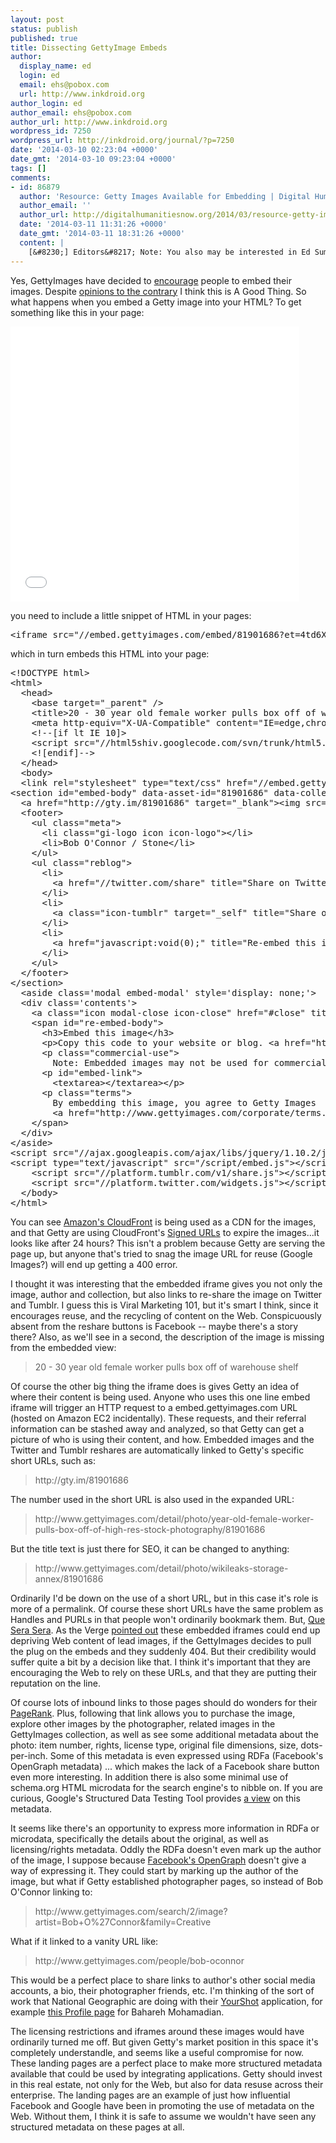 ```yaml
---
layout: post
status: publish
published: true
title: Dissecting GettyImage Embeds
author:
  display_name: ed
  login: ed
  email: ehs@pobox.com
  url: http://www.inkdroid.org
author_login: ed
author_email: ehs@pobox.com
author_url: http://www.inkdroid.org
wordpress_id: 7250
wordpress_url: http://inkdroid.org/journal/?p=7250
date: '2014-03-10 02:23:04 +0000'
date_gmt: '2014-03-10 09:23:04 +0000'
tags: []
comments:
- id: 86879
  author: 'Resource: Getty Images Available for Embedding | Digital Humanities Now'
  author_email: ''
  author_url: http://digitalhumanitiesnow.org/2014/03/resource-getty-images-available-for-embedding/
  date: '2014-03-11 11:31:26 +0000'
  date_gmt: '2014-03-11 18:31:26 +0000'
  content: |
    [&#8230;] Editors&#8217; Note: You also may be interested in Ed Summer&#8217;s overview of what happens when you embed a Getty Image. [&#8230;]
---
```


<p>Yes, GettyImages have decided to <a href="http://en.blog.wordpress.com/2014/03/06/embed-support-getty-images/">encourage</a> people to embed their images. Despite <a href="http://www.poststat.us/getty-images-now-free-embed/">opinions to the contrary</a> I think this is A Good Thing. So what happens when you embed a Getty image into your HTML? To get something like this in your page:</p>
<p><iframe src="//embed.gettyimages.com/embed/81901686?et=4td6Xm2f0k6pMgQVX7pNFA&sig=fhRom4eoepnZbyWjZ0_2N3SdVG1dxQTC2GUAK4XrPjg=" width="462" height="440" frameborder="0" scrolling="no"></iframe></p>
<p>you need to include a little snippet of HTML in your pages:</p>
<pre>&lt;iframe src="//embed.gettyimages.com/embed/81901686?et=4td6Xm2f0k6pMgQVX7pNFA&sig=fhRom4eoepnZbyWjZ0_2N3SdVG1dxQTC2GUAK4XrPjg=" width="462" height="440" frameborder="0" scrolling="no"&gt;&lt;/iframe&gt;
</pre>
<p>which in turn embeds this HTML into your page:</p>
<pre>&lt;!DOCTYPE html&gt;
&lt;html&gt;
  &lt;head&gt;
    &lt;base target="_parent" /&gt;
    &lt;title&gt;20 - 30 year old female worker pulls box off of warehouse shelf [Getty Images]&lt;/title&gt;
    &lt;meta http-equiv="X-UA-Compatible" content="IE=edge,chrome=1" /&gt;
    &lt;!--[if lt IE 10]&gt;
    &lt;script src="//html5shiv.googlecode.com/svn/trunk/html5.js"&gt;&lt;/script&gt;
    &lt;![endif]--&gt;
  &lt;/head&gt;
  &lt;body&gt;
  &lt;link rel="stylesheet" type="text/css" href="//embed.gettyimages.com/css/style.css" /&gt;
&lt;section id="embed-body" data-asset-id="81901686" data-collection-id="41"&gt;
  &lt;a href="http://gty.im/81901686" target="_blank"&gt;&lt;img src="http://d2v0gs5b86mjil.cloudfront.net/xc/81901686.jpg?v=1&c=IWSAsset&k=2&d=F5B5107058D53DF50D8BA2399504758256BF753C679B89B417A38C0E9F1FBB9F&Expires=1394499600&Key-Pair-Id=APKAJZZHJ4LGWQENK3OQ&Signature=UC1YXxhGwSAY0BduwMZqnFQ7fcAQTdCksDvYu4WVmNWlTou7NktH7rZ8uk7BLbupJ4sp0ijiDaA93Yi2XijnC-TtcUO1Kylcew4nZpM~Al9jD0OSfx5yNe7jcIalweGpLGOdMLTXn0wRs6XfEh3~1fc~csMrAesHJkUayhBqNxo6Xja-35XQLx98d5fg6UXazOsCRT-UzebWA4dFURz~BSxXgq0RtU~LhKVKRZvkUTvl2RrsqBcN4bW3i~dbNMwHKn~7s9dMy5CxH-7k4ELyJaBClWEO2Jgr5WV9cXy~WGBQnNd-5Lb7CMcZclzn88-LbmDnFcO~BVLgtSU5x-KTpw__" /&gt;&lt;/a&gt;
  &lt;footer&gt;
    &lt;ul class="meta"&gt;
      &lt;li class="gi-logo icon icon-logo"&gt;&lt;/li&gt;
      &lt;li&gt;Bob O&#39;Connor / Stone&lt;/li&gt;
    &lt;/ul&gt;
    &lt;ul class="reblog"&gt;
      &lt;li&gt;
        &lt;a href="//twitter.com/share" title="Share on Twitter" class="twitter-share-button" data-lang="en" data-count="none" data-url="http://gty.im/81901686"&gt;&lt;/a&gt;        
      &lt;/li&gt;
      &lt;li&gt;
        &lt;a class="icon-tumblr" target="_self" title="Share on Tumblr" href="//www.tumblr.com/share/video?embed=%3Ciframe%20src%3D%22%2f%2fembed.gettyimages.com%2fembed%2f81901686%3fet%3d4td6Xm2f0k6pMgQVX7pNFA%26sig%3dfhRom4eoepnZbyWjZ0_2N3SdVG1dxQTC2GUAK4XrPjg%3d%22%20width%3D%22462%22%20height%3D%22440%22%20frameborder%3D%220%22%20%3E%3C%2Fiframe%3E"&gt;&lt;/a&gt;
      &lt;/li&gt;
      &lt;li&gt;
        &lt;a href="javascript:void(0);" title="Re-embed this image"&gt;&lt;i class="icon-code"&gt;&lt;/i&gt;&lt;/a&gt;
      &lt;/li&gt;
    &lt;/ul&gt;
  &lt;/footer&gt;
&lt;/section&gt;
  &lt;aside class='modal embed-modal' style='display: none;'&gt;
  &lt;div class='contents'&gt;
    &lt;a class="icon modal-close icon-close" href="#close" title="Close"&gt;&lt;/a&gt; 
    &lt;span id="re-embed-body"&gt;
      &lt;h3&gt;Embed this image&lt;/h3&gt;
      &lt;p&gt;Copy this code to your website or blog. &lt;a href="http://www.gettyimages.com/helpcenter" target="_blank" id="learn-more"&gt;Learn more&lt;/a&gt;&lt;/p&gt;
      &lt;p class="commercial-use"&gt;
        Note: Embedded images may not be used for commercial purposes.&lt;/p&gt;        
      &lt;p id="embed-link"&gt;
        &lt;textarea&gt;&lt;/textarea&gt;&lt;/p&gt;
      &lt;p class="terms"&gt;
        By embedding this image, you agree to Getty Images
        &lt;a href="http://www.gettyimages.com/corporate/terms.aspx" target="_blank"&gt;terms of use&lt;/a&gt;.&lt;/p&gt;
    &lt;/span&gt;
  &lt;/div&gt;
&lt;/aside&gt;
&lt;script src="//ajax.googleapis.com/ajax/libs/jquery/1.10.2/jquery.min.js"&gt;&lt;/script&gt;
&lt;script type="text/javascript" src="/script/embed.js"&gt;&lt;/script&gt;
    &lt;script src="//platform.tumblr.com/v1/share.js"&gt;&lt;/script&gt;
    &lt;script src="//platform.twitter.com/widgets.js"&gt;&lt;/script&gt;
  &lt;/body&gt;
&lt;/html&gt;</pre>
<p>You can see <a href="http://docs.aws.amazon.com/AmazonCloudFront/latest/DeveloperGuide/Introduction.html">Amazon's CloudFront</a> is being used as a CDN for the images, and that Getty are using CloudFront's <a href="http://docs.aws.amazon.com/AmazonCloudFront/latest/DeveloperGuide/private-content-signed-urls-overview.html">Signed URLs</a> to expire the images...it looks like after 24 hours? This isn't a problem because Getty are serving the page up, but anyone that's tried to snag the image URL for reuse (Google Images?) will end up getting a 400 error.</p>
<p>I thought it was interesting that the embedded iframe gives you not only the image, author and collection, but also links to re-share the image on Twitter and Tumblr. I guess this is Viral Marketing 101, but it's smart I think, since it encourages reuse, and the recycling of content on the Web. Conspicuously absent from the reshare buttons is Facebook -- maybe there's a story there? Also, as we'll see in a second, the description of the image is missing from the embedded view:</p>
<blockquote>
<p>20 - 30 year old female worker pulls box off of warehouse shelf</p>
</blockquote>
<p>Of course the other big thing the iframe does is gives Getty an idea of where their content is being used. Anyone who uses this one line embed iframe will trigger an HTTP request to a embed.gettyimages.com URL (hosted on Amazon EC2 incidentally). These requests, and their referral information can be stashed away and analyzed, so that Getty can get a picture of who is using their content, and how. Embedded images and the Twitter and Tumblr reshares are automatically linked to Getty's specific short URLs, such as:</p>
<blockquote>
<p>http://gty.im/81901686</p>
</blockquote>
<p>The number used in the short URL is also used in the expanded URL:</p>
<blockquote>
<p>http://www.gettyimages.com/detail/photo/year-old-female-worker-pulls-box-off-of-high-res-stock-photography/81901686</p>
</blockquote>
<p>But the title text is just there for SEO, it can be changed to anything:</p>
<blockquote>
<p>http://www.gettyimages.com/detail/photo/wikileaks-storage-annex/81901686</p>
</blockquote>
<p>Ordinarily I'd be down on the use of a short URL, but in this case it's role is more of a permalink. Of course these short URLs have the same problem as Handles and PURLs in that people won't ordinarily bookmark them. But, <a href="http://www.youtube.com/watch?v=xZbKHDPPrrc&amp;feature=kp">Que Sera Sera</a>. As the Verge <a href="http://www.theverge.com/2014/3/5/5475202/getty-images-made-its-pictures-free-to-use">pointed out</a> these embedded iframes could end up depriving Web content of lead images, if the GettyImages decides to pull the plug on the embeds and they suddenly 404. But their credibility would suffer quite a bit by a decision like that. I think it's important that they are encouraging the Web to rely on these URLs, and that they are putting their reputation on the line.</p>
<p>Of course lots of inbound links to those pages should do wonders for their <a href="http://en.wikipedia.org/wiki/PageRank">PageRank</a>. Plus, following that link allows you to purchase the image, explore other images by the photographer, related images in the GettyImages collection, as well as see some additional metadata about the photo: item number, rights, license type, original file dimensions, size, dots-per-inch. Some of this metadata is even expressed using RDFa (Facebook's OpenGraph metadata) ... which makes the lack of a Facebook share button even more interesting. In addition there is also some minimal use of schema.org HTML microdata for the search engine's to nibble on. If you are curious, Google's Structured Data Testing Tool provides <a href="http://www.google.com/webmasters/tools/richsnippets?q=http%3A%2F%2Fwww.gettyimages.com%2Fdetail%2Fphoto%2Fyear-old-female-worker-pulls-box-off-of-high-res-stock-photography%2F81901686%3Fsuri%3D1">a view</a> on this metadata.</p>
<p>It seems like there's an opportunity to express more information in RDFa or microdata, specifically the details about the original, as well as licensing/rights metadata. Oddly the RDFa doesn't even mark up the author of the image, I suppose because <a href="https://developers.facebook.com/docs/opengraph/howtos/maximizing-distribution-media-content">Facebook's OpenGraph</a> doesn't give a way of expressing it. They could start by marking up the author of the image, but what if Getty established photographer pages, so instead of Bob O'Connor linking to:</p>
<blockquote>
<p>http://www.gettyimages.com/search/2/image?artist=Bob+O%27Connor&amp;family=Creative</p>
</blockquote>
<p>What if it linked to a vanity URL like:</p>
<blockquote>
<p>http://www.gettyimages.com/people/bob-oconnor</p>
</blockquote>
<p>This would be a perfect place to share links to author's other social media accounts, a bio, their photographer friends, etc. I'm thinking of the sort of work that National Geographic are doing with their <a href="http://yourshot.nationalgeographic.com/">YourShot</a> application, for example <a href="http://yourshot.nationalgeographic.com/profile/147353/">this Profile page</a> for Bahareh Mohamadian.</p>
<p>The licensing restrictions and iframes around these images would have ordinarily turned me off. But given Getty's market position in this space it's completely understandle, and seems like a useful compromise for now. These landing pages are a perfect place to make more structured metadata available that could be used by integrating applications. Getty should invest in this real estate, not only for the Web, but also for data resuse across their enterprise. The landing pages are an example of just how influential Facebook and Google have been in promoting the use of metadata on the Web. Without them, I think it is safe to assume we wouldn't have seen any structured metadata on these pages at all.</p>
